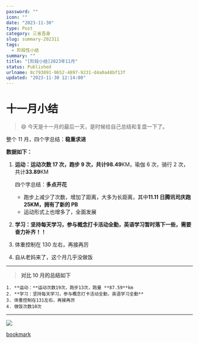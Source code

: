 ```yaml
---
password: ""
icon: ""
date: "2023-11-30"
type: Post
category: 三省吾身
slug: summary-202311
tags:
  - 阶段性小结
summary: ""
title: "[阶段小结]2023年11月"
status: Published
urlname: 8c793091-9652-4897-9231-d4a0a48bf13f
updated: "2023-11-30 12:14:00"
---
```


# 十一月小结

> 😄 今天是十一月的最后一天，是时候给自己总结和复盘一下了。

整个 11 月，四个字总结：**稳重求进**

**数据如下：**

1. **运动：**运动次数 17 次，跑步 9 次，共计**98.49**KM，瑜伽 6 次，骑行 2 次，共计**33.89**KM

   四个字总结：**多点开花**

   - 跑步上减少了次数，增加了距离，大多为长距离，其中**11.11 日腾讯司庆跑 25KM，拥有了新的 PB**
   - 运动形式上也增多了，全面发展

2. **学习：坚持每天学习，参与概念打卡活动全勤，英语学习暂时落下一些，需要奋力补齐！！**
3. 体重控制在 130 左右，再接再厉
4. 自从老妈来了，这个月几乎没做饭

---

> **对比 10 月的总结如下**

    1. **运动：**运动次数19次，跑步13次，跑量 **87.59**km
    2. **学习：坚持每天学习，参与概念打卡活动全勤，英语学习全勤**
    3. 体重控制在131左右，再接再厉
    4. 做饭次数10次

---

![](https://image.kuangyichen.com/image/11月小结截图.webp)

[bookmark](https://kuangyichen.com/running)

